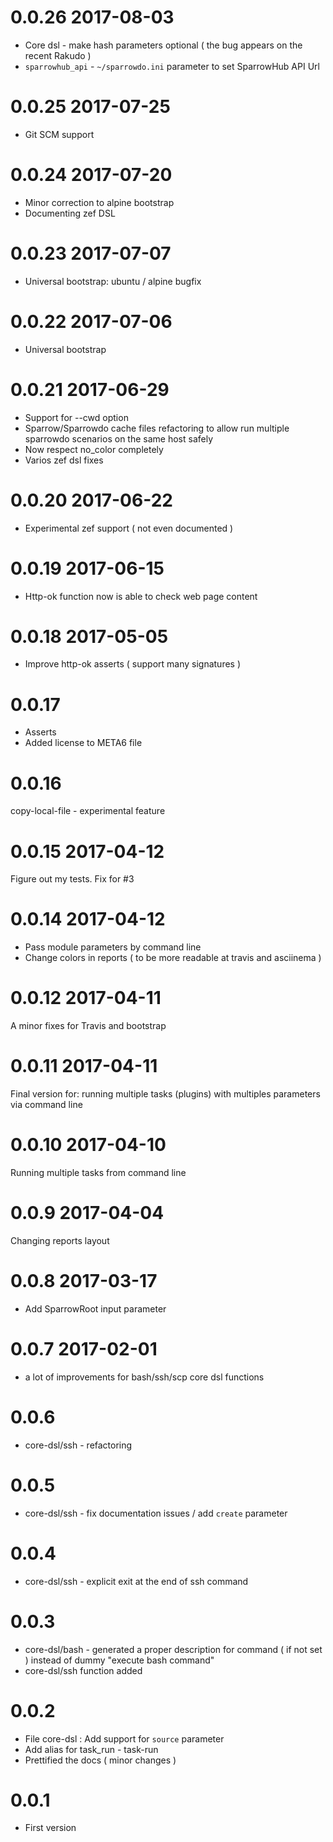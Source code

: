 # 0.0.26 2017-08-03

- Core dsl - make hash parameters optional ( the bug appears on the recent Rakudo )
- `sparrowhub_api` - `~/sparrowdo.ini` parameter to set SparrowHub API Url 

# 0.0.25 2017-07-25

- Git SCM support 

# 0.0.24 2017-07-20

- Minor correction to alpine bootstrap
- Documenting zef DSL

# 0.0.23 2017-07-07

- Universal bootstrap: ubuntu / alpine bugfix

# 0.0.22 2017-07-06

- Universal bootstrap

# 0.0.21 2017-06-29

- Support for --cwd option
- Sparrow/Sparrowdo cache files refactoring to allow run multiple sparrowdo scenarios on the same host safely
- Now respect no_color completely
- Varios zef dsl fixes

# 0.0.20 2017-06-22

- Experimental zef support ( not even documented )

# 0.0.19 2017-06-15

- Http-ok function now is able to check web page content

# 0.0.18 2017-05-05

- Improve http-ok asserts ( support many signatures )

# 0.0.17

- Asserts
- Added license to META6 file

# 0.0.16 

copy-local-file - experimental feature

# 0.0.15 2017-04-12

Figure out my tests. Fix for #3

# 0.0.14 2017-04-12

* Pass module parameters by command line
* Change colors in reports ( to be more readable at travis and asciinema )

# 0.0.12 2017-04-11

A minor fixes for Travis and bootstrap

# 0.0.11 2017-04-11

Final version for: running multiple tasks (plugins) with multiples parameters via command line

# 0.0.10 2017-04-10

Running multiple tasks from command line

# 0.0.9 2017-04-04

Changing reports layout

# 0.0.8 2017-03-17

* Add SparrowRoot input parameter

# 0.0.7 2017-02-01

* a lot of improvements for bash/ssh/scp core dsl functions

# 0.0.6

* core-dsl/ssh - refactoring

# 0.0.5

* core-dsl/ssh - fix documentation issues / add `create` parameter

# 0.0.4

* core-dsl/ssh - explicit exit at the end of ssh command

# 0.0.3

* core-dsl/bash - generated a proper description for command ( if not set ) instead of dummy "execute bash command"
* core-dsl/ssh function added

# 0.0.2

* File core-dsl : Add support for `source` parameter
* Add alias for task_run - task-run 
* Prettified the docs ( minor changes ) 

# 0.0.1

* First version
